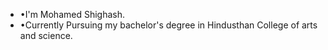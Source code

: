 - •I'm Mohamed Shighash.
- •Currently Pursuing my bachelor's degree in Hindusthan College of arts and science.

<!---
shikash007/shikash007 is a ✨ special ✨ repository because its `README.md` (this file) appears on your GitHub profile.
You can click the Preview link to take a look at your changes.
--->
